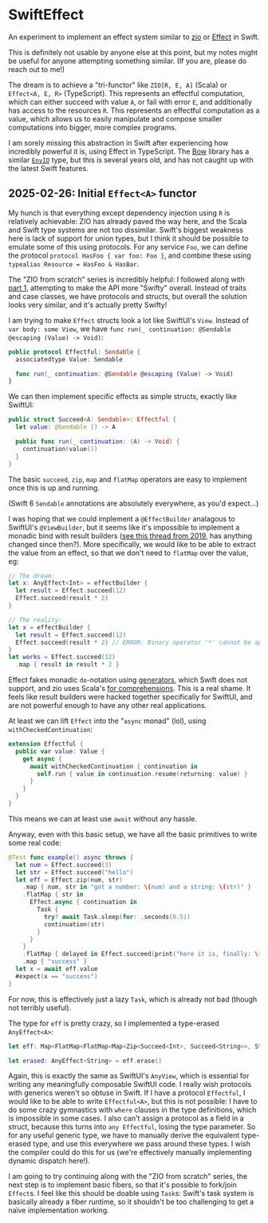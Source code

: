 # SwiftEffect

An experiment to implement an effect system similar to [zio](https://zio.dev/) or [Effect](https://effect.website/) in Swift.

This is definitely not usable by anyone else at this point, but my notes might be useful for anyone attempting something similar. (If you are, please do reach out to me!)

The dream is to achieve a "tri-functor" like `ZIO[R, E, A]` (Scala) or `Effect<A, E, R>` (TypeScript). This represents an effectful computation, which can either succeed with value `A`, or fail with error `E`, and additionally has access to the resources `R`. This represents an effectful computation as a value, which allows us to easily manipulate and compose smaller computations into bigger, more complex programs.

I am sorely missing this abstraction in Swift after experiencing how incredibly powerful it is, using Effect in TypeScript. The [Bow](https://bow-swift.io/) library has a similar [`EnvIO`](https://bow-swift.io/docs/dependency-management/side-effectful-dependency-management/) type, but this is several years old, and has not caught up with the latest Swift features.

## 2025-02-26: Initial `Effect<A>` functor

My hunch is that everything except dependency injection using `R` is relatively achievable: ZIO has already paved the way here, and the Scala and Swift type systems are not too dissimilar. Swift's biggest weakness here is lack of support for union types, but I think it should be possible to emulate some of this using protocols. For any service `Foo`, we can define the protocol `protocol HasFoo { var foo: Foo }`, and combine these using `typealias Resource = HasFoo & HasBar`.

The "ZIO from scratch" series is incredibly helpful: I followed along with [part 1](https://www.youtube.com/watch?v=wsTIcHxJMeQ), attempting to make the API more "Swifty" overall. Instead of traits and case classes, we have protocols and structs, but overall the solution looks very similar, and it's actually pretty Swifty!

I am trying to make `Effect` structs look a lot like SwiftUI's `View`. Instead of `var body: some View`, we have `func run(_ continuation: @Sendable @escaping (Value) -> Void)`:

```swift
public protocol Effectful: Sendable {
  associatedtype Value: Sendable

  func run(_ continuation: @Sendable @escaping (Value) -> Void)
}
```

We can then implement specific effects as simple structs, exactly like SwiftUI:

```swift
public struct Succeed<A: Sendable>: Effectful {
  let value: @Sendable () -> A

  public func run(_ continuation: (A) -> Void) {
    continuation(value())
  }
}
```

The basic `succeed`, `zip`, `map` and `flatMap` operators are easy to implement once this is up and running.

(Swift 6 `Sendable` annotations are absolutely everywhere, as you'd expect...)

I was hoping that we could implement a `@EffectBuilder` analagous to SwiftUI's `@ViewBuilder`, but it seems like it's impossible to implement a monadic bind with result builders ([see this thread from 2019](https://forums.swift.org/t/monadic-dsl-based-on-function-builders/25497), has anything changed since then?). More specifically, we would like to be able to extract the value from an effect, so that we don't need to `flatMap` over the value, eg:

```swift
// The dream:
let x: AnyEffect<Int> = effectBuilder { 
  let result = Effect.succeed(12)
  Effect.succeed(result * 2)
}

// The reality:
let x = effectBuilder { 
  let result = Effect.succeed(12)
  Effect.succeed(result * 2) // ERROR: Binary operator '*' cannot be applied to operands of type 'Succeed<Int>' and 'Int'
}
let works = Effect.succeed(12)
  .map { result in result * 2 }
```

Effect fakes monadic `do`-notation using [generators](https://effect.website/docs/getting-started/using-generators/), which Swift does not support, and zio uses Scala's [for comprehensions](https://zio.dev/overview/basic-operations/#for-comprehensions). This is a real shame. It feels like result builders were hacked together specifically for SwiftUI, and are not powerful enough to have any other real applications.

At least we can lift `Effect` into the "`async` monad" (lol), using `withCheckedContinuation`:

```swift
extension Effectful {
  public var value: Value {
    get async {
      await withCheckedContinuation { continuation in
        self.run { value in continuation.resume(returning: value) }
      }
    }
  }
}
```

This means we can at least use `await` without any hassle.

Anyway, even with this basic setup, we have all the basic primitives to write some real code:

```swift
@Test func example() async throws {
  let num = Effect.succeed(3)
  let str = Effect.succeed("hello")
  let eff = Effect.zip(num, str)
    .map { num, str in "got a number: \(num) and a string: \(str)" }
    .flatMap { str in
      Effect.async { continuation in
        Task {
          try? await Task.sleep(for: .seconds(0.5))
          continuation(str)
        }
      }
    }
    .flatMap { delayed in Effect.succeed(print("here it is, finally: \(delayed)")) }
    .map { "success" }
  let x = await eff.value
  #expect(x == "success")
}
```

For now, this is effectively just a lazy `Task`, which is already not bad (though not terribly useful).

The type for `eff` is pretty crazy, so I implemented a type-erased `AnyEffect<A>`:

```swift
let eff: Map<FlatMap<FlatMap<Map<Zip<Succeed<Int>, Succeed<String>>, String>, Async<String>>, Succeed<()>>, String>

let erased: AnyEffect<String> = eff.erase()
```

Again, this is exactly the same as SwiftUI's `AnyView`, which is essential for writing any meaningfully composable SwiftUI code. I really wish protocols with generics weren't so obtuse in Swift. If I have a protocol `Effectful`, I would like to be able to write `Effectful<A>`, but this is not possible: I have to do some crazy gymnastics with `where` clauses in the type definitions, which is impossible in some cases. I also can't assign a protocol as a field in a struct, because this turns into `any Effectful`, losing the type parameter. So for any useful generic type, we have to manually derive the equivalent type-erased type, and use this everywhere we pass around these types. I wish the compiler could do this for us (we're effectively manually implementing dynamic dispatch here!).

I am going to try continuing along with the "ZIO from scratch" series, the next step is to implement basic fibers, so that it's possible to fork/join `Effect`s. I feel like this should be doable using `Task`s: Swift's task system is basically already a fiber runtime, so it shouldn't be too challenging to get a naïve implementation working.

